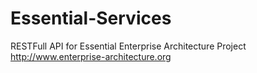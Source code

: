 # Essential-Services
RESTFull API for Essential Enterprise Architecture Project http://www.enterprise-architecture.org
